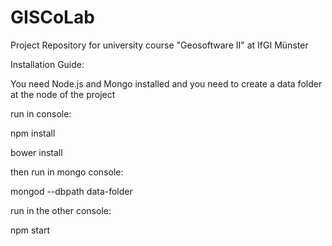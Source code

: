 # GISCoLab
Project Repository for university course "Geosoftware II" at IfGI Münster

Installation Guide:

You need Node.js and Mongo installed and you need to create a data folder at the node of the project

run in console:

npm install

bower install

then run in mongo console:

mongod --dbpath data-folder

run in the other console:

npm start